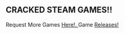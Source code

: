 ## CRACKED STEAM GAMES!!

Request More Games [Here!. ](https://github.com/PhoenixH2011H/cracked-games/discussions/1)
Game [Releases! ](https://github.com/PhoenixH2011H/cracked-games/releases)
